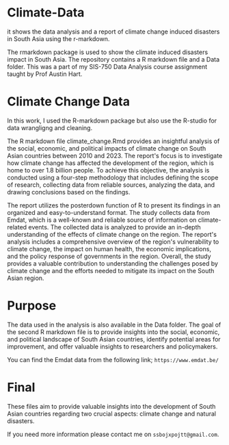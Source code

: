 # Climate-Data
it shows the data analysis and a report of climate change induced disasters in South Asia using the r-markdown.

The rmarkdown package is used to show the climate induced disasters impact in South Asia. 
The repository contains a R markdown file and a Data folder. This was a part of my SIS-750 Data Analysis course assignment taught by Prof Austin Hart. 

# Climate Change Data
In this work, I used the R-markdown package but also use the R-studio for data wrangligng and cleaning. 

The R markdown file climate_change.Rmd provides an insightful analysis of the social, economic, and political impacts of climate change on South Asian countries between 2010 and 2023. The report's focus is to investigate how climate change has affected the development of the region, which is home to over 1.8 billion people. To achieve this objective, the analysis is conducted using a four-step methodology that includes defining the scope of research, collecting data from reliable sources, analyzing the data, and drawing conclusions based on the findings.

The report utilizes the posterdown function of R to present its findings in an organized and easy-to-understand format. The study collects data from Emdat, which is a well-known and reliable source of information on climate-related events. The collected data is analyzed to provide an in-depth understanding of the effects of climate change on the region. The report's analysis includes a comprehensive overview of the region's vulnerability to climate change, the impact on human health, the economic implications, and the policy response of governments in the region. Overall, the study provides a valuable contribution to understanding the challenges posed by climate change and the efforts needed to mitigate its impact on the South Asian region.

# Purpose
The data used in the analysis is also available in the Data folder. The goal of the second R markdown file is to provide insights into the social, economic, and political landscape of South Asian countries, identify potential areas for improvement, and offer valuable insights to researchers and policymakers.

You can find the Emdat data from the following link;
`https://www.emdat.be/`

# Final
These files aim to provide valuable insights into the development of South Asian countries regarding two crucial aspects: climate change and natural disasters. 

If you need more information please contact me on `ssbojxpojtt@gmail.com`. 
